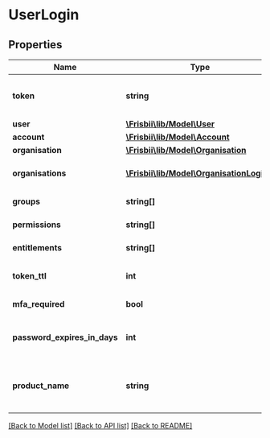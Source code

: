 # UserLogin

## Properties
Name | Type | Description | Notes
------------ | ------------- | ------------- | -------------
**token** | **string** | Authentication token to use in X-Auth-Token | 
**user** | [**\Frisbii\lib/Model\User**](User.md) |  | 
**account** | [**\Frisbii\lib/Model\Account**](Account.md) |  | 
**organisation** | [**\Frisbii\lib/Model\Organisation**](Organisation.md) |  | 
**organisations** | [**\Frisbii\lib/Model\OrganisationLogin[]**](OrganisationLogin.md) | List of organisations for user | 
**groups** | **string[]** | List user groups | 
**permissions** | **string[]** | List user permissions | 
**entitlements** | **string[]** | List user entitlements | 
**token_ttl** | **int** | Token time-to-live in minutes | 
**mfa_required** | **bool** | User needs to add MFA | [optional] 
**password_expires_in_days** | **int** | Days until user password expires | [optional] 
**product_name** | **string** | Product plan which the organisation is subscribed to. | [optional] 

[[Back to Model list]](../../README.md#documentation-for-models) [[Back to API list]](../../README.md#documentation-for-api-endpoints) [[Back to README]](../../README.md)

